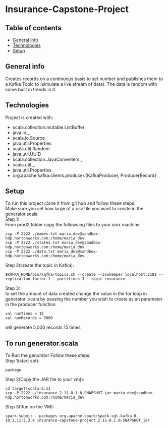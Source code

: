 # Insurance-Capstone-Project

## Table of contents
* [General info](#general-info)
* [Technologies](#technologies)
* [Setup](#setup)

## General info
Creates records on a continuous basis to set number and publishes them to a Kafka Topic to (simulate a live stream of data). The data is random with some built in trends in it. 

## Technologies
Project is created with:
* scala.collection.mutable.ListBuffer
* java.io._
* scala.io.Source
* java.util.Properties
* scala.util.Random
* java.util.UUID
* scala.collection.JavaConverters._
* scala.util._
* java.util.Properties
* org.apache.kafka.clients.producer.{KafkaProducer, ProducerRecord}
	
## Setup
To run this project clone it from git hub and follow these steps:\
Make sure you set how large of a csv file you want to create in the generator.scala\
Step 1:\
From prod2 folder copy the followoing files to your unix machine
```
scp -P 2222 ./names.txt maria_dev@sandbox-hdp.hortonworks.com:/home/maria_dev
scp -P 2222 ./states.txt maria_dev@sandbox-hdp.hortonworks.com:/home/maria_dev
scp -P 2222 ./date.txt maria_dev@sandbox-hdp.hortonworks.com:/home/maria_dev
```
Step 2(create the topic in Kafka):
```
$KAFKA_HOME/bin/kafka-topics.sh --create --zookeeper localhost:2181 --replication-factor 1 --partitions 3 --topic insurance
```
Step 3:\
to set the amount of data created change the value in the for loop in generator
.scala by passing the number you wish to create as an paramater in the producer function
```
val numTimes = 15
val numRecords = 5000
```
will generate 5,000 records 15 times

## To run generator.scala

To Run the genorator Follow these steps:\
Step 1(start sbt):
```
package 
```
Step 2(Copy the JAR file to your vm)):
```
cd target\scala-2.11
scp -P 2222 ./insurance_2.11-0.1.0-SNAPSHOT.jar maria_dev@sandbox-hdp.hortonworks.com:/home/maria_dev
```
Step 3(Run on the VM):
```
spark-submit --packages org.apache.spark:spark-sql-kafka-0-10_2.11:2.3.4 insurance-capstone-project_2.11-0.1.0-SNAPSHOT.jar
```
